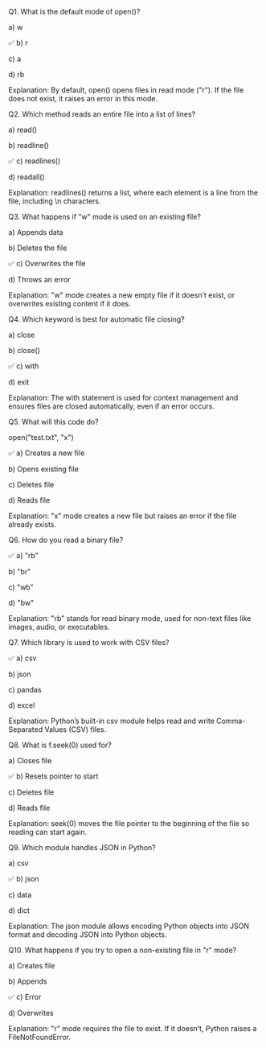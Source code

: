 Q1. What is the default mode of open()?

a) w

✅ b) r

c) a

d) rb


Explanation:
By default, open() opens files in read mode ("r"). If the file does not exist, it raises an error in this mode.



Q2. Which method reads an entire file into a list of lines?

a) read()

b) readline()

✅ c) readlines()

d) readall()


Explanation:
readlines() returns a list, where each element is a line from the file, including \n characters.


Q3. What happens if "w" mode is used on an existing file?

a) Appends data

b) Deletes the file

✅ c) Overwrites the file

d) Throws an error


Explanation:
"w" mode creates a new empty file if it doesn’t exist, or overwrites existing content if it does.

Q4. Which keyword is best for automatic file closing?

a) close

b) close()

✅ c) with

d) exit


Explanation:
The with statement is used for context management and ensures files are closed automatically, even if an error occurs.

Q5. What will this code do?

open("test.txt", "x")

✅ a) Creates a new file

b) Opens existing file

c) Deletes file

d) Reads file


Explanation:
"x" mode creates a new file but raises an error if the file already exists.


Q6. How do you read a binary file?

✅ a) "rb"

b) "br"

c) "wb"

d) "bw"


Explanation:
"rb" stands for read binary mode, used for non-text files like images, audio, or executables.



Q7. Which library is used to work with CSV files?

✅ a) csv

b) json

c) pandas

d) excel


Explanation:
Python’s built-in csv module helps read and write Comma-Separated Values (CSV) files.


Q8. What is f.seek(0) used for?

a) Closes file

✅ b) Resets pointer to start

c) Deletes file

d) Reads file


Explanation:
seek(0) moves the file pointer to the beginning of the file so reading can start again.


Q9. Which module handles JSON in Python?

a) csv

✅ b) json

c) data

d) dict


Explanation:
The json module allows encoding Python objects into JSON format and decoding JSON into Python objects.



Q10. What happens if you try to open a non-existing file in "r" mode?

a) Creates file

b) Appends

✅ c) Error

d) Overwrites


Explanation:
"r" mode requires the file to exist. If it doesn’t, Python raises a FileNotFoundError.